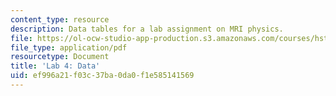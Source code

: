 ```yaml
---
content_type: resource
description: Data tables for a lab assignment on MRI physics.
file: https://ol-ocw-studio-app-production.s3.amazonaws.com/courses/hst-583-functional-magnetic-resonance-imaging-data-acquisition-and-analysis-fall-2008/ef996a21f03c37ba0da0f1e585141569_lab4_data_rg.pdf
file_type: application/pdf
resourcetype: Document
title: 'Lab 4: Data'
uid: ef996a21-f03c-37ba-0da0-f1e585141569
---
```

